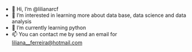- 👋 Hi, I’m @lilianarcf
- 👀 I’m interested in learning more about data base, data science and data analysis
- 🌱 I’m currently learning python
- 📫 You can contact me by send an email for liliana__ferreira@hotmail.com

<!---
lilianarcf/lilianarcf is a ✨ special ✨ repository because its `README.md` (this file) appears on your GitHub profile.
You can click the Preview link to take a look at your changes.

--->
